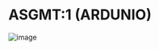 # ASGMT:1 (ARDUNIO)
![image](https://user-images.githubusercontent.com/103999323/197888241-1c7a6dfc-ece2-4cb9-a31c-04069caf65f1.png)
